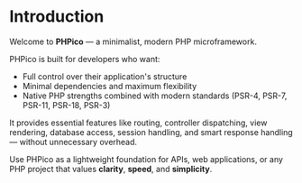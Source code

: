 # Introduction

Welcome to **PHPico** — a minimalist, modern PHP microframework.

PHPico is built for developers who want:

- Full control over their application's structure
- Minimal dependencies and maximum flexibility
- Native PHP strengths combined with modern standards (PSR-4, PSR-7, PSR-11, PSR-18, PSR-3)

It provides essential features like routing, controller dispatching, view rendering, database access, session handling, and smart response handling — without unnecessary overhead.

Use PHPico as a lightweight foundation for APIs, web applications, or any PHP project that values **clarity**, **speed**, and **simplicity**.